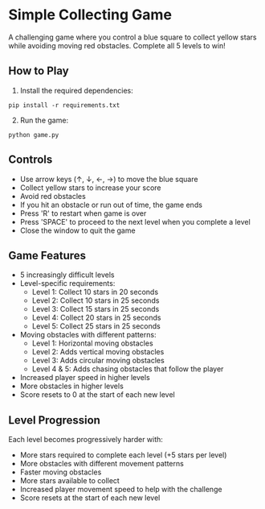 # Simple Collecting Game

A challenging game where you control a blue square to collect yellow stars while avoiding moving red obstacles. Complete all 5 levels to win!

## How to Play

1. Install the required dependencies:
```
pip install -r requirements.txt
```

2. Run the game:
```
python game.py
```

## Controls

- Use arrow keys (↑, ↓, ←, →) to move the blue square
- Collect yellow stars to increase your score
- Avoid red obstacles
- If you hit an obstacle or run out of time, the game ends
- Press 'R' to restart when game is over
- Press 'SPACE' to proceed to the next level when you complete a level
- Close the window to quit the game

## Game Features

- 5 increasingly difficult levels
- Level-specific requirements:
  - Level 1: Collect 10 stars in 20 seconds
  - Level 2: Collect 10 stars in 25 seconds
  - Level 3: Collect 15 stars in 25 seconds
  - Level 4: Collect 20 stars in 25 seconds
  - Level 5: Collect 25 stars in 25 seconds
- Moving obstacles with different patterns:
  - Level 1: Horizontal moving obstacles
  - Level 2: Adds vertical moving obstacles
  - Level 3: Adds circular moving obstacles
  - Level 4 & 5: Adds chasing obstacles that follow the player
- Increased player speed in higher levels
- More obstacles in higher levels
- Score resets to 0 at the start of each new level

## Level Progression

Each level becomes progressively harder with:
- More stars required to complete each level (+5 stars per level)
- More obstacles with different movement patterns
- Faster moving obstacles
- More stars available to collect
- Increased player movement speed to help with the challenge
- Score resets at the start of each new level
